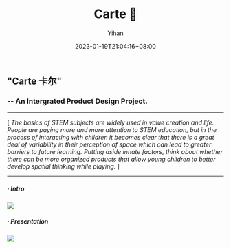 ﻿---
title: "Carte 🎯"
date: 2023-01-19T21:04:16+08:00
hidemeta: true
draft: false
author: ["Yihan"]
keywords: 
- Education
tags:
- Toy
- Spatial
- VR
- Playful
- UI/UX
description: ""
showToc: true
TocOpen: true
showbreadcrumbs: true
disableShare: true
weight: 295
cover:
    image: "projects/carte/ctcover.jpg"
    caption: "How to help children develop spatial thinking in a fun way? "
    alt: ""
    relative: false
---
## "Carte 卡尔"
### -- An Intergrated Product Design Project.

----------------
[ *The basics of STEM subjects are widely used in value creation and life. People are paying more and more attention to STEM education, but in the process of interacting with children it becomes clear that there is a great deal of variability in their perception of space which can lead to greater barriers to future learning. Putting aside innate factors, think about whether there can be more organized products that allow young children to better develop spatial thinking while playing.* ]

----------------

##### · Intro
![](ct1.jpg)
##### · Presentation
![](ct2.jpg)